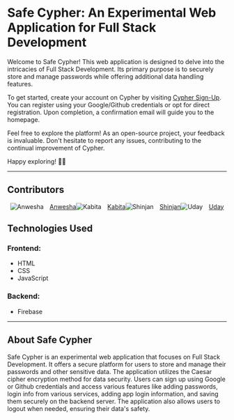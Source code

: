 # Safe Cypher: An Experimental Web Application for Full Stack Development

Welcome to Safe Cypher! This web application is designed to delve into the intricacies of Full Stack Development. Its primary purpose is to securely store and manage passwords while offering additional data handling features.

To get started, create your account on Cypher by visiting [Cypher Sign-Up](https://circuit-overtime.github.io/Cypher-3.0/s1.html). You can register using your Google/Github credentials or opt for direct registration. Upon completion, a confirmation email will guide you to the homepage.

Feel free to explore the platform! As an open-source project, your feedback is invaluable. Don't hesitate to report any issues, contributing to the continual improvement of Cypher.

Happy exploring! 🚀🔐

---

## Contributors

<div style="display: flex; justify-content: center; align-items: center;">
  <div style="text-align: center;">
    <img src="https://github.com/CSE-Anwesha.png?size=30" alt="Anwesha" style="margin-right: 10px;">
    <a href="https://github.com/CSE-Anwesha">Anwesha</a>
  </div>
  
  <div style="text-align: center;">
    <img src="https://github.com/DeyKabita.png?size=30" alt="Kabita" style="margin-right: 10px;">
    <a href="https://github.com/DeyKabita">Kabita</a>
  </div>
  
  <div style="text-align: center;">
    <img src="https://github.com/Galahad19.png?size=30" alt="Shinjan" style="margin-right: 10px;">
    <a href="https://github.com/Galahad19">Shinjan</a>
  </div>
  
  <div style="text-align: center;">
    <img src="https://github.com/Udaymaji.png?size=30" alt="Uday" style="margin-right: 10px;">
    <a href="https://github.com/Udaymaji">Uday</a>
  </div>
</div>

## Technologies Used

### Frontend:
- HTML
- CSS
- JavaScript

### Backend:
- Firebase

---

## About Safe Cypher

Safe Cypher is an experimental web application that focuses on Full Stack Development. It offers a secure platform for users to store and manage their passwords and other sensitive data. The application utilizes the Caesar cipher encryption method for data security. Users can sign up using Google or Github credentials and access various features like adding passwords, login info from various services, adding app login information, and saving them securely on the backend server. The application also allows users to logout when needed, ensuring their data's safety.
